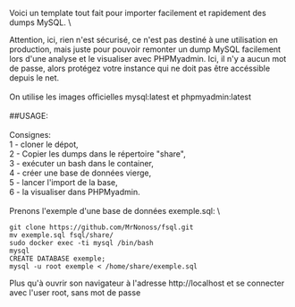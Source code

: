 Voici un template tout fait pour importer facilement et rapidement des dumps MySQL. \

Attention, ici, rien n'est sécurisé, ce n'est pas destiné à une utilisation en production, mais juste pour pouvoir remonter un dump MySQL facilement lors d'une analyse et le visualiser avec PHPMyadmin.
Ici, il n'y a aucun mot de passe, alors protégez votre instance qui ne doit pas être accéssible depuis le net. \
 \
On utilise les images officielles mysql:latest et phpmyadmin:latest \
 \
##USAGE: \
 \
Consignes: \
1 - cloner le dépot, \
2 - Copier les dumps dans le répertoire "share", \
3 - exécuter un bash dans le container, \
4 - créer une base de données vierge, \
5 - lancer l'import de la base, \
6 - la visualiser dans PHPMyadmin. \
 \
Prenons l'exemple d'une base de données exemple.sql: \
```
git clone https://github.com/MrNonoss/fsql.git
mv exemple.sql fsql/share/
sudo docker exec -ti mysql /bin/bash
mysql
CREATE DATABASE exemple;
mysql -u root exemple < /home/share/exemple.sql
```
Plus qu'à ouvrir son navigateur à l'adresse http://localhost et se connecter avec l'user root, sans mot de passe
